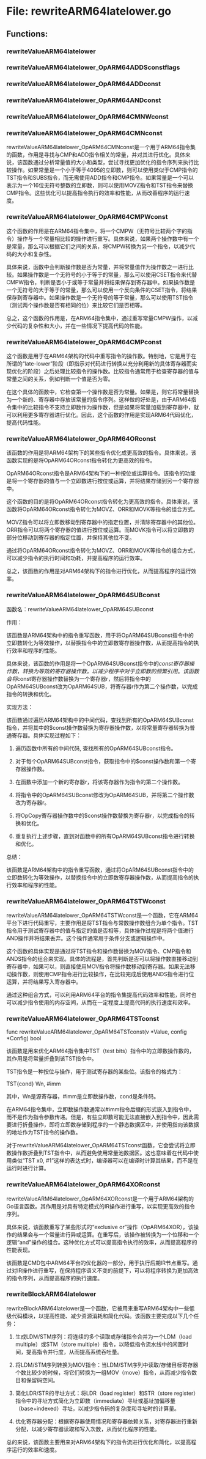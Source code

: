 # File: rewriteARM64latelower.go



## Functions:

### rewriteValueARM64latelower





### rewriteValueARM64latelower_OpARM64ADDSconstflags





### rewriteValueARM64latelower_OpARM64ADDconst





### rewriteValueARM64latelower_OpARM64ANDconst





### rewriteValueARM64latelower_OpARM64CMNWconst





### rewriteValueARM64latelower_OpARM64CMNconst

rewriteValueARM64latelower_OpARM64CMNconst是一个用于ARM64指令集的函数，作用是寻找与CMP和ADD指令相关的常量，并对其进行优化。具体来说，该函数通过分析常量值的大小和类型，尝试寻找更加优化的指令序列来执行比较操作。如果常量是一个小于等于4095的立即数，则可以使用类似于CMP指令的TST指令和SUBS指令，而无需使用ADD指令和CMP指令。如果常量是一个可以表示为一个16位无符号整数的立即数，则可以使用MOVZ指令和TST指令来替换CMP指令。这些优化可以提高指令执行的效率和性能，从而改善程序的运行速度。



### rewriteValueARM64latelower_OpARM64CMPWconst

这个函数的作用是在ARM64指令集中，将一个CMPW（无符号比较两个字的指令）操作与一个常量相比较的操作进行重写。具体来说，如果两个操作数中有一个是常量，那么可以根据它们之间的关系，将CMPW转换为另一个指令，以减少代码的大小和复杂性。

具体来说，函数中会判断操作数是否为常量，并将常量值作为操作数之一进行比较。如果操作数是一个无符号的小于等于的常量，那么可以使用CSET指令来代替CMPW指令，判断是否小于或等于常量并将结果保存到寄存器中。如果操作数是一个无符号的大于等于的常量，那么可以使用一个反向条件的CSET指令，将结果保存到寄存器中。如果操作数是一个无符号的等于常量，那么可以使用TST指令（测试两个操作数是否有相同的位）来比较它们是否相等。

总之，这个函数的作用是，在ARM64指令集中，通过重写常量CMPW操作，以减少代码的复杂性和大小，并在一些情况下提高代码的性能。



### rewriteValueARM64latelower_OpARM64CMPconst

这个函数是用于在ARM64架构的代码中重写指令的操作数。特别地，它是用于在所谓的“late-lower”阶段（即指示对代码进行转换以充分利用新的具体寄存器而实现优化的阶段）之后处理比较指令的操作数。比较指令通常用于检查寄存器的值与常量之间的关系，例如判断一个值是否为零。

在这个具体的函数中，它检查第一个操作数是否为常量。如果是，则它将常量替换为一个新的、寄存器中存放该常量的指令序列。这样做的好处是，由于ARM64指令集中的比较指令不支持立即数作为操作数，但是如果将常量加载到寄存器中，就可以利用更多寄存器进行优化。因此，这个函数的作用是实现ARM64代码优化，提高代码性能。



### rewriteValueARM64latelower_OpARM64ORconst

该函数的作用是将ARM64架构下的某些指令优化成更高效的指令。具体来说，该函数实现的是将OpARM64ORconst指令转化为更高效的指令。

OpARM64ORconst指令是ARM64架构下的一种按位或运算指令。该指令的功能是将一个寄存器的值与一个立即数进行按位或运算，并将结果存储到另一个寄存器中。

这个函数的目的是将OpARM64ORconst指令转化为更高效的指令。具体来说，该函数将OpARM64ORconst指令转化为MOVZ、ORR和MOVK等指令的组合方式。

MOVZ指令可以将立即数移动到寄存器中的指定位置，并清除寄存器中的其他位。ORR指令可以将两个寄存器的值进行按位或运算。而MOVK指令可以将立即数的部分位移动到寄存器的指定位置，并保持其他位不变。

通过将OpARM64ORconst指令转化为MOVZ、ORR和MOVK等指令的组合方式，可以减少指令的执行时间和功耗，并提高程序的运行效率。

总之，该函数的作用是对ARM64架构下的指令进行优化，从而提高程序的运行效率。



### rewriteValueARM64latelower_OpARM64SUBconst

函数名：rewriteValueARM64latelower_OpARM64SUBconst

作用：

该函数是ARM64架构中的指令重写函数，用于将OpARM64SUBconst指令中的立即数转化为等效操作，以替换指令中的立即数寄存器操作数，从而提高指令的执行效率和程序的性能。

具体来说，该函数的作用是将一个OpARM64SUBconst指令中的$const寄存器操作数，转换为等效的寄存器操作数，以减少程序中对于立即数的频繁引用。该函数会将$const寄存器操作数替换为一个寄存器r，然后将指令中的OpARM64SUBconst改为OpARM64SUB，将寄存器r作为第二个操作数，以完成指令的转换和优化。

实现方法：

该函数通过遍历ARM64架构中的中间代码，查找到所有的OpARM64SUBconst指令，并将其中的$const操作数替换为寄存器操作数，以将常量寄存器转换为普通寄存器。具体实现过程如下：

1. 遍历函数中所有的中间代码, 查找所有的OpARM64SUBconst指令。

2. 对于每个OpARM64SUBconst指令，获取指令中的$const操作数和第一个寄存器操作数。

3. 在函数中添加一个新的寄存器r，将该寄存器作为指令的第二个操作数。

4. 将指令中的OpARM64SUBconst修改为OpARM64SUB，并将第二个操作数改为寄存器r。

5. 将OpCopy寄存器操作数中的$const操作数替换为寄存器r，以完成指令的转换和优化。

6. 重复执行上述步骤，直到对函数中的所有OpARM64SUBconst指令进行转换和优化。

总结：

该函数是ARM64架构中的指令重写函数，通过将OpARM64SUBconst指令中的立即数转化为等效操作，以替换指令中的立即数寄存器操作数，从而提高指令的执行效率和程序的性能。



### rewriteValueARM64latelower_OpARM64TSTWconst

rewriteValueARM64latelower_OpARM64TSTWconst是一个函数，它在ARM64平台下进行代码重写，主要作用是将TST指令与常数操作数组合为单个指令。TST指令用于测试寄存器中的值与指定的值是否相等，具体操作过程是将两个值进行AND操作并将结果丢弃。这个操作通常用于条件分支或逻辑操作中。

这个函数的具体实现是通过将TST指令和操作数替换为MOV指令、CMP指令和ANDS指令的组合来实现。具体的流程是，首先判断是否可以将操作数直接移动到寄存器中，如果可以，则直接使用MOV指令将操作数移动到寄存器。如果无法移动操作数，则使用CMP指令进行比较操作，在比较完成后使用ANDS指令进行位运算，并将结果写入寄存器中。

通过这种组合方式，可以利用ARM64平台的指令集提高代码效率和性能，同时也可以减少指令使用的内存空间，从而在一定程度上提高代码的执行速度和效率。



### rewriteValueARM64latelower_OpARM64TSTconst

func rewriteValueARM64latelower_OpARM64TSTconst(v *Value, config *Config) bool

该函数是用来优化ARM64指令集中TST（test bits）指令中的立即数操作数的，其作用是将常量折叠到该TST指令中。

TST指令是一种按位与操作，用于测试寄存器的某些位。该指令的格式为：

TST{cond} Wn, #imm

其中，Wn是源寄存器，#imm是立即数操作数，cond是条件码。

在ARM64指令集中，立即数操作数通常以#imm指令后缀的形式嵌入到指令中，而不是作为指令参数传递。但是，有些立即数可能无法直接嵌入到指令中，因此需要进行折叠操作，即将立即数存储到程序的一个静态数据区中，并使用指向该数据的地址作为TST指令的操作数。

对于rewriteValueARM64latelower_OpARM64TSTconst函数，它会尝试将立即数操作数折叠到TST指令中，从而避免使用常量池数据区。这也意味着在代码中使用类似“TST x0, #1”这样的表达式时，编译器可以在编译时计算其结果，而不是在运行时进行计算。



### rewriteValueARM64latelower_OpARM64XORconst

rewriteValueARM64latelower_OpARM64XORconst是一个用于ARM64架构的Go语言函数。其作用是对具有特定模式的IR操作进行重写，以实现更高效的指令序列。

具体来说，该函数重写了某些形式的“exclusive or”操作（OpARM64XOR），该操作的结果会与一个常量进行异或运算。在重写后，该操作被转换为一个位移和一个逻辑“and”操作的组合。这种优化方式可以提高指令执行的效率，从而提高程序的性能表现。

该函数是CMD包中ARM64平台的优化器的一部分，用于执行后期IR节点重写。通过对IR操作进行重写，在保持程序语义不变的前提下，可以将程序转换为更加高效的指令序列，从而提高程序的执行速度。



### rewriteBlockARM64latelower

rewriteBlockARM64latelower是一个函数，它被用来重写ARM64架构中一些低级代码模块，以提高性能、减少资源消耗和简化代码。该函数主要完成以下几个任务：

1. 生成LDM/STM序列：将连续的多个读取或存储指令合并为一个LDM（load multiple）或STM（store multiple）指令，以降低指令流水线中的闲置时间，提高指令并行度，从而提高系统吞吐量。

2. 将LDM/STM序列转换为MOV指令：当LDM/STM序列中读取/存储目标寄存器个数比较少的时候，将它们转换为一组MOV（move）指令，从而减少指令数目和保留码空间。

3. 简化LDR/STR的寻址方式：将LDR（load register）和STR（store register）指令中的寻址方式简化为立即数（immediate）寻址或基址加偏移量（base+indexed）寻址，以减少指令码的复杂度和寻址时的计算量。

4. 优化寄存器分配：根据寄存器使用情况和寄存器依赖关系，对寄存器进行重新分配，以减少寄存器读取和写入次数，从而优化程序的性能。

总的来说，该函数主要用来对ARM64架构下的指令流进行优化和简化，以提高程序运行的效率和速度。



